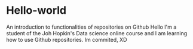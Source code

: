 # Hello-world
An introduction to functionalities of  repositories on Github
Hello
I'm a student of the Joh Hopkin's Data science online course and I am learning how to use Github repositories.
Im commited, XD
